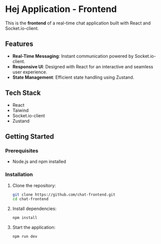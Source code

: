 # Hej Application - Frontend

This is the **frontend** of a real-time chat application built with React and Socket.io-client.

## Features

- **Real-Time Messaging**: Instant communication powered by Socket.io-client.
- **Responsive UI**: Designed with React for an interactive and seamless user experience.
- **State Management**: Efficient state handling using Zustand.

## Tech Stack

- React
- Taiwind
- Socket.io-client
- Zustand

## Getting Started

### Prerequisites
- Node.js and npm installed

### Installation

1. Clone the repository:
   ```bash
   git clone https://github.com/chat-frontend.git
   cd chat-frontend
2. Install dependencies:
    ```bash
   npm install
4. Start the application:
   ```bash
   npm run dev
